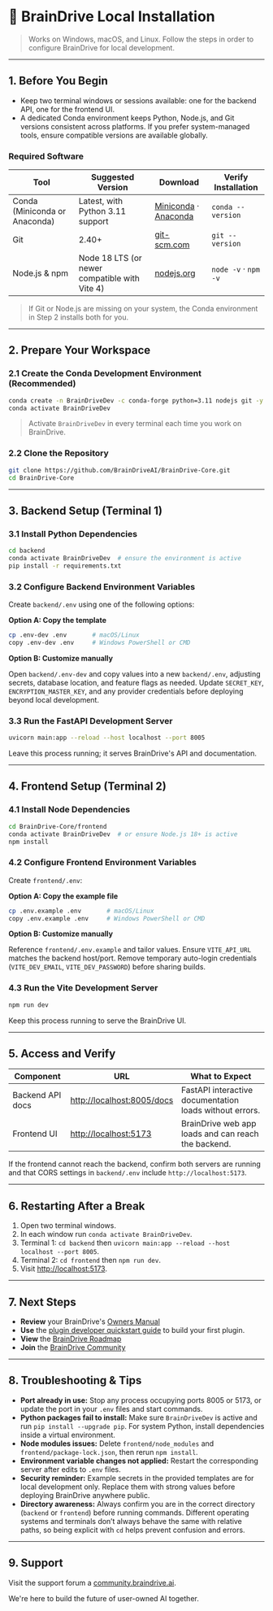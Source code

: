 # 🧠 BrainDrive Local Installation
 
> Works on Windows, macOS, and Linux. Follow the steps in order to configure BrainDrive for local development.
 
---
 
## 1. Before You Begin
 
- Keep two terminal windows or sessions available: one for the backend API, one for the frontend UI.
- A dedicated Conda environment keeps Python, Node.js, and Git versions consistent across platforms. If you prefer system-managed tools, ensure compatible versions are available globally.
 
### Required Software
 
| Tool | Suggested Version | Download | Verify Installation |
| --- | --- | --- | --- |
| Conda (Miniconda or Anaconda) | Latest, with Python 3.11 support | [Miniconda](https://docs.conda.io/en/latest/miniconda.html) · [Anaconda](https://www.anaconda.com/products/distribution) | `conda --version`
| Git | 2.40+ | [git-scm.com](https://git-scm.com/downloads) | `git --version`
| Node.js & npm | Node 18 LTS (or newer compatible with Vite 4) | [nodejs.org](https://nodejs.org/en/download/) | `node -v` · `npm -v`

> If Git or Node.js are missing on your system, the Conda environment in Step 2 installs both for you.
 
---
 
## 2. Prepare Your Workspace
 
### 2.1 Create the Conda Development Environment (Recommended)
 
```bash
conda create -n BrainDriveDev -c conda-forge python=3.11 nodejs git -y
conda activate BrainDriveDev
```
 
> Activate `BrainDriveDev` in every terminal each time you work on BrainDrive.
 
### 2.2 Clone the Repository
 
```bash
git clone https://github.com/BrainDriveAI/BrainDrive-Core.git
cd BrainDrive-Core
```
 
---
 
## 3. Backend Setup (Terminal 1)
 
### 3.1 Install Python Dependencies
 
```bash
cd backend
conda activate BrainDriveDev  # ensure the environment is active
pip install -r requirements.txt
```
 
### 3.2 Configure Backend Environment Variables
 
Create `backend/.env` using one of the following options:
 
**Option A: Copy the template**
 
```bash
cp .env-dev .env       # macOS/Linux
copy .env-dev .env     # Windows PowerShell or CMD
```
 
**Option B: Customize manually**
 
Open `backend/.env-dev` and copy values into a new `backend/.env`, adjusting secrets, database location, and feature flags as needed. Update `SECRET_KEY`, `ENCRYPTION_MASTER_KEY`, and any provider credentials before deploying beyond local development.
 
### 3.3 Run the FastAPI Development Server
 
```bash
uvicorn main:app --reload --host localhost --port 8005
```
 
Leave this process running; it serves BrainDrive's API and documentation.
 
---
 
## 4. Frontend Setup (Terminal 2)
 
### 4.1 Install Node Dependencies
 
```bash
cd BrainDrive-Core/frontend
conda activate BrainDriveDev  # or ensure Node.js 18+ is active
npm install
```
 
### 4.2 Configure Frontend Environment Variables
 
Create `frontend/.env`:
 
**Option A: Copy the example file**
 
```bash
cp .env.example .env       # macOS/Linux
copy .env.example .env     # Windows PowerShell or CMD
```
 
**Option B: Customize manually**
 
Reference `frontend/.env.example` and tailor values. Ensure `VITE_API_URL` matches the backend host/port. Remove temporary auto-login credentials (`VITE_DEV_EMAIL`, `VITE_DEV_PASSWORD`) before sharing builds.
 
### 4.3 Run the Vite Development Server
 
```bash
npm run dev
```
 
Keep this process running to serve the BrainDrive UI.

---
 
## 5. Access and Verify
 
| Component | URL | What to Expect |
| --- | --- | --- |
| Backend API docs | [http://localhost:8005/docs](http://localhost:8005/docs) | FastAPI interactive documentation loads without errors. |
| Frontend UI | [http://localhost:5173](http://localhost:5173) | BrainDrive web app loads and can reach the backend. |
 
If the frontend cannot reach the backend, confirm both servers are running and that CORS settings in `backend/.env` include `http://localhost:5173`.
 
---
 
## 6. Restarting After a Break
 
1. Open two terminal windows.
2. In each window run `conda activate BrainDriveDev`.
3. Terminal 1: `cd backend` then `uvicorn main:app --reload --host localhost --port 8005`.
4. Terminal 2: `cd frontend` then `npm run dev`.
5. Visit [http://localhost:5173](http://localhost:5173).

---

## 7. Next Steps

* **Review** your BrainDrive's [Owners Manual](https://docs.braindrive.ai/core/OWNER_USER_GUIDE)
* **Use** the [plugin developer quickstart guide](https://docs.braindrive.ai/core/PLUGIN_DEVELOPER_QUICKSTART) to build your first plugin.
* **View** the [BrainDrive Roadmap](https://docs.braindrive.ai/core/ROADMAP)
* **Join** the [BrainDrive Community](https://community.braindrive.ai/)

---

## 8. Troubleshooting & Tips

* **Port already in use:** Stop any process occupying ports 8005 or 5173, or update the port in your `.env` files and start commands.
* **Python packages fail to install:** Make sure `BrainDriveDev` is active and run `pip install --upgrade pip`. For system Python, install dependencies inside a virtual environment.
* **Node modules issues:** Delete `frontend/node_modules` and `frontend/package-lock.json`, then rerun `npm install`.
* **Environment variable changes not applied:** Restart the corresponding server after edits to `.env` files.
* **Security reminder:** Example secrets in the provided templates are for local development only. Replace them with strong values before deploying BrainDrive anywhere public.
* **Directory awareness:** Always confirm you are in the correct directory (`backend` or `frontend`) before running commands. Different operating systems and terminals don’t always behave the same with relative paths, so being explicit with `cd` helps prevent confusion and errors.

---

## 9. Support

Visit the support forum a [community.braindrive.ai](https://community.braindrive.ai). 

We're here to build the future of user-owned AI together. 
